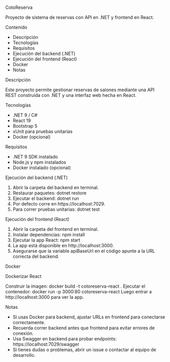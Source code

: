 CotoReserva

Proyecto de sistema de reservas con API en .NET y frontend en React.

Contenido

- Descripción
- Tecnologías
- Requisitos
- Ejecución del backend (.NET)
- Ejecución del frontend (React)
- Docker
- Notas

Descripción

Este proyecto permite gestionar reservas de salones mediante una API REST construida con .NET y una interfaz web hecha en React.

Tecnologías

- .NET 9 / C#
- React 19
- Bootstrap 5
- xUnit para pruebas unitarias
- Docker (opcional)

Requisitos

- .NET 9 SDK instalado
- Node.js y npm instalados
- Docker instalado (opcional)

Ejecución del backend (.NET)

1. Abrir la carpeta del backend en terminal.
2. Restaurar paquetes:
   dotnet restore
3. Ejecutar el backend:
   dotnet run
4. Por defecto corre en https://localhost:7029.
5. Para correr pruebas unitarias:
   dotnet test

Ejecución del frontend (React)

1. Abrir la carpeta del frontend en terminal.
2. Instalar dependencias:
   npm install
3. Ejecutar la app React:
   npm start
4. La app está disponible en http://localhost:3000.
5. Asegurarse que la variable apiBaseUrl en el código apunte a la URL correcta del backend.

Docker

Dockerizar React

Construir la imagen:
docker build -t cotoreserva-react .
Ejecutar el contenedor:
docker run -p 3000:80 cotoreserva-react
Luego entrar a http://localhost:3000 para ver la app.

Notas

- Si usas Docker para backend, ajustar URLs en frontend para conectarse correctamente.
- Recuerda correr backend antes que frontend para evitar errores de conexión.
- Usa Swagger en backend para probar endpoints: https://localhost:7029/swagger
- Si tienes dudas o problemas, abrir un issue o contactar al equipo de desarrollo.

